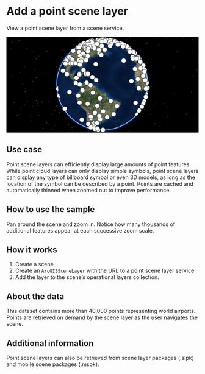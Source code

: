 # Add a point scene layer

View a point scene layer from a scene service.

![](AddAPointSceneLayer.png)

## Use case

Point scene layers can efficiently display large amounts of point
features. While point cloud layers can only display simple symbols,
point scene layers can display any type of billboard symbol or even 3D
models, as long as the location of the symbol can be described by a
point. Points are cached and automatically thinned when zoomed out to
improve performance.

## How to use the sample

Pan around the scene and zoom in. Notice how many thousands of
additional features appear at each successive zoom scale.

## How it works

1.  Create a scene.
2.  Create an `ArcGISSceneLayer` with the URL to a point scene layer
    service.
3.  Add the layer to the scene’s operational layers collection.

## About the data

This dataset contains more than 40,000 points representing world
airports. Points are retrieved on demand by the scene layer as the user
navigates the scene.

## Additional information

Point scene layers can also be retrieved from scene layer packages
(.slpk) and mobile scene packages (.mspk).
